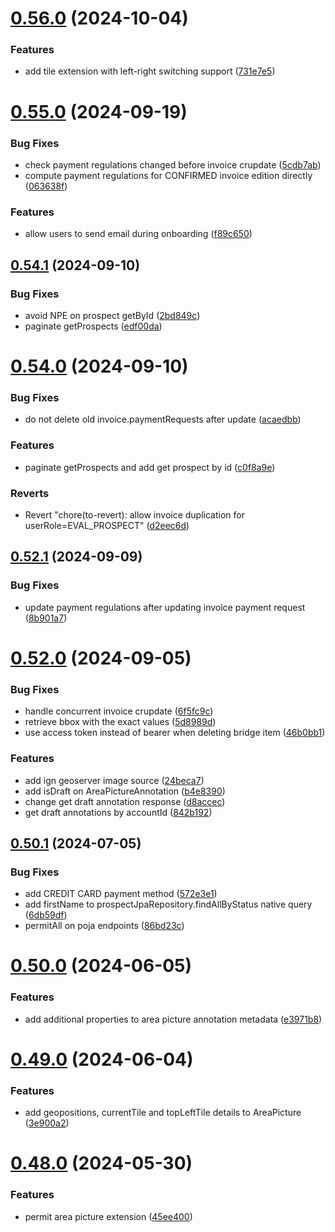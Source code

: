 # [0.56.0](https://github.com/b-partners/bpartners-api/compare/v0.55.0...v0.56.0) (2024-10-04)


### Features

* add tile extension with left-right switching support ([731e7e5](https://github.com/b-partners/bpartners-api/commit/731e7e532f5eaff269d2f42a9ad1974ecb72fc34))



# [0.55.0](https://github.com/b-partners/bpartners-api/compare/v0.54.1...v0.55.0) (2024-09-19)


### Bug Fixes

* check payment regulations changed before invoice crupdate ([5cdb7ab](https://github.com/b-partners/bpartners-api/commit/5cdb7ab200db333ee26b6a2ed5958d60be9bb067))
* compute payment regulations for CONFIRMED invoice edition directly ([063638f](https://github.com/b-partners/bpartners-api/commit/063638fb2e94e9ba7ab539286b0d09769fa93a62))


### Features

* allow users to send email during onboarding ([f89c650](https://github.com/b-partners/bpartners-api/commit/f89c650514d00037a5f01faebba7d94948940671))



## [0.54.1](https://github.com/b-partners/bpartners-api/compare/v0.54.0...v0.54.1) (2024-09-10)


### Bug Fixes

* avoid NPE on prospect getById ([2bd849c](https://github.com/b-partners/bpartners-api/commit/2bd849c0710e55691252fd345a48453236d57149))
* paginate getProspects ([edf00da](https://github.com/b-partners/bpartners-api/commit/edf00da1858245dda8d58e0946b64612e4f66c5f))



# [0.54.0](https://github.com/b-partners/bpartners-api/compare/v0.52.1...v0.54.0) (2024-09-10)


### Bug Fixes

* do not delete old invoice.paymentRequests after update ([acaedbb](https://github.com/b-partners/bpartners-api/commit/acaedbb249014a844c82e1708bcd00ce583082f4))


### Features

* paginate getProspects and add get prospect by id ([c0f8a9e](https://github.com/b-partners/bpartners-api/commit/c0f8a9eb43ea3d2b5ceabdbf9849b3b9d5a85e1e))


### Reverts

* Revert "chore(to-revert): allow invoice duplication for userRole=EVAL_PROSPECT" ([d2eec6d](https://github.com/b-partners/bpartners-api/commit/d2eec6d56b8030349c2e6a50eb7df741d94e367d))



## [0.52.1](https://github.com/b-partners/bpartners-api/compare/v0.52.0...v0.52.1) (2024-09-09)


### Bug Fixes

* update payment regulations after updating invoice payment request ([8b901a7](https://github.com/b-partners/bpartners-api/commit/8b901a783719311deed214f56c6e789fa0eaeeee))



# [0.52.0](https://github.com/b-partners/bpartners-api/compare/v0.50.1...v0.52.0) (2024-09-05)


### Bug Fixes

* handle concurrent invoice crupdate ([6f5fc9c](https://github.com/b-partners/bpartners-api/commit/6f5fc9c6dc775855fdaa133de90af3bc5c6539c1))
* retrieve bbox with the exact values ([5d8989d](https://github.com/b-partners/bpartners-api/commit/5d8989dcd5117925f152ac34433b3b5b0749006a))
* use access token instead of bearer when deleting bridge item ([46b0bb1](https://github.com/b-partners/bpartners-api/commit/46b0bb16fdefa3c9b04ab86c47028a2c956ebe87))


### Features

* add ign geoserver image source ([24beca7](https://github.com/b-partners/bpartners-api/commit/24beca77ba856949644f82b411324b2b8ef507c9))
* add isDraft on AreaPictureAnnotation ([b4e8390](https://github.com/b-partners/bpartners-api/commit/b4e839085e9871b7abd72111812339cb36c53b38))
* change get draft annotation response ([d8accec](https://github.com/b-partners/bpartners-api/commit/d8accec77fcdb1892c7f213957797ed8843429f4))
* get draft annotations by accountId ([842b192](https://github.com/b-partners/bpartners-api/commit/842b192b5b426d93221dd720cea50bfc5c39f831))



## [0.50.1](https://github.com/b-partners/bpartners-api/compare/v0.50.0...v0.50.1) (2024-07-05)


### Bug Fixes

* add CREDIT CARD payment method ([572e3e1](https://github.com/b-partners/bpartners-api/commit/572e3e1d98db0b66892a72198cdb64f6c2aa11dc))
* add firstName to prospectJpaRepository.findAllByStatus native query ([6db59df](https://github.com/b-partners/bpartners-api/commit/6db59dfada41f9cccc8bd0b609533b428894f699))
* permitAll on poja endpoints ([86bd23c](https://github.com/b-partners/bpartners-api/commit/86bd23c29e99130cf8f97da7c2738d7bf8d8d63c))



# [0.50.0](https://github.com/b-partners/bpartners-api/compare/v0.49.0...v0.50.0) (2024-06-05)


### Features

* add additional properties to area picture annotation metadata ([e3971b8](https://github.com/b-partners/bpartners-api/commit/e3971b87eeb927662bc4817b0c6e66f641673c45))



# [0.49.0](https://github.com/b-partners/bpartners-api/compare/v0.48.0...v0.49.0) (2024-06-04)


### Features

* add geopositions, currentTile and topLeftTile details to AreaPicture ([3e900a2](https://github.com/b-partners/bpartners-api/commit/3e900a27479b7e00eca4b455bba5ed6b687d2bc6))



# [0.48.0](https://github.com/b-partners/bpartners-api/compare/v0.47.0...v0.48.0) (2024-05-30)


### Features

* permit area picture extension ([45ee400](https://github.com/b-partners/bpartners-api/commit/45ee400d194031632cdff4635cd99682b7d07881))



